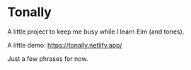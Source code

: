 # Tonally

A little project to keep me busy while I learn Elm (and tones).

A little demo: <https://tonally.netlify.app/>

Just a few phrases for now.

